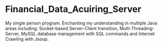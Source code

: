 # Financial_Data_Acuiring_Server
My single person program. Enchanting my understanding in multiple Java areas including: Socket-based Server-Client transition, Multi-Threading-Server, MySQL database management with SQL commands and Internet Crawling with Jsoup.

